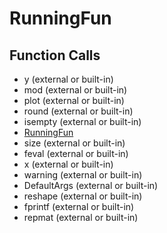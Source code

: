 # RunningFun

## Function Calls
- y (external or built-in)
- mod (external or built-in)
- plot (external or built-in)
- round (external or built-in)
- isempty (external or built-in)
- [RunningFun](RunningFun.md)
- size (external or built-in)
- feval (external or built-in)
- x (external or built-in)
- warning (external or built-in)
- DefaultArgs (external or built-in)
- reshape (external or built-in)
- fprintf (external or built-in)
- repmat (external or built-in)
